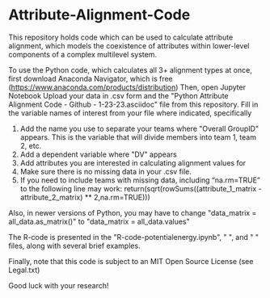# Attribute-Alignment-Code
This repository holds code which can be used to calculate attribute alignment, which models the coexistence of attributes within lower-level components of a complex multilevel system.

To use the Python code, which calculates all 3+ alignment types at once, first download Anaconda Navigator, which is free (https://www.anaconda.com/products/distribution)
Then, open Jupyter Notebook
Upload your data in .csv form and the "Python Attribute Alignment Code - Github - 1-23-23.asciidoc" file from this repository. 
Fill in the variable names of interest from your file where indicated, specifically
  1. Add the name you use to separate your teams where "Overall GroupID" appears. This is the variable that will divide members into team 1, team 2, etc. 
  2. Add a dependent variable where "DV" appears
  3. Add attributes you are interested in calculating alignment values for 
  4. Make sure there is no missing data in your .csv file.
  5. If you need to include teams with missing data, including “na.rm=TRUE” to the following line may work:
 return(sqrt(rowSums((attribute_1_matrix - attribute_2_matrix) ** 2,na.rm=TRUE)))

Also, in newer versions of Python, you may have to change "data_matrix = all_data.as_matrix()" to "data_matrix = all_data.values"

The R-code is presented in the "R-code-potentialenergy.ipynb", " ", and " " files, along with several brief examples. 

Finally, note that this code is subject to an MIT Open Source License (see Legal.txt)

Good luck with your research!
